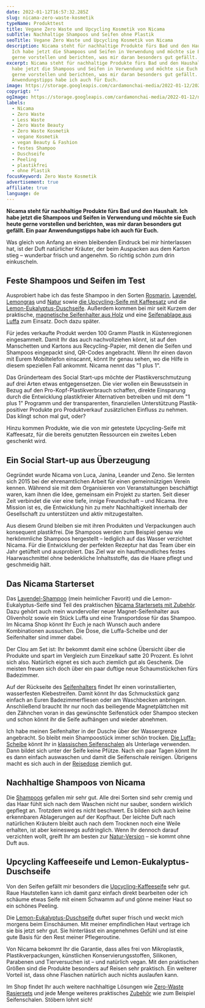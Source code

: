 ```yaml
---
date: 2022-01-12T16:57:32.285Z
slug: nicama-zero-waste-kosmetik
typeName: Produkttest
title: Vegane Zero Waste und Upcycling Kosmetik von Nicama
subTitle: Nachhaltige Shampoos und Seifen ohne Plastik
seoTitle: Vegane Zero Waste und Upcycling Kosmetik von Nicama
description: Nicama steht für nachhaltige Produkte fürs Bad und den Haushalt.
  Ich habe jetzt die Shampoos und Seifen in Verwendung und möchte sie Euch heute
  gerne vorstellen und berichten, was mir daran besonders gut gefällt.
excerpt: Nicama steht für nachhaltige Produkte fürs Bad und den Haushalt. Ich
  habe jetzt die Shampoos und Seifen in Verwendung und möchte sie Euch heute
  gerne vorstellen und berichten, was mir daran besonders gut gefällt. Ein paar
  Anwendungstipps habe ich auch für Euch.
image: https://storage.googleapis.com/cardamonchai-media/2022-01-12/2022-01-12-nicama-011-jpg-imagine-e8f8f8_b2a691_1024_768/640.webp
copyrigt: ""
ogImage: https://storage.googleapis.com/cardamonchai-media/2022-01-12/nicama-zero-waste-kosmetik-png-imagine-e8f8f8_b59e7e_1200_628/640.webp
labels:
  - Nicama
  - Zero Waste
  - Less Waste
  - Zero Waste Beauty
  - Zero Waste Kosmetik
  - vegane Kosmetik
  - vegan Beauty & Fashion
  - festes Shampoo
  - Duschseife
  - Peeling
  - plastikfrei
  - ohne Plastik
focusKeyword: Zero Waste Kosmetik
advertisement: true
affiliate: true
language: de
---
```

**Nicama steht für nachhaltige Produkte fürs Bad und den Haushalt. Ich habe jetzt die Shampoos und Seifen in Verwendung und möchte sie Euch heute gerne vorstellen und berichten, was mir daran besonders gut gefällt. Ein paar Anwendungstipps habe ich auch für Euch.**

Was gleich von Anfang an einen bleibenden Eindruck bei mir hinterlassen hat, ist der Duft natürlicher Kräuter, der beim Auspacken aus dem Karton stieg – wunderbar frisch und angenehm. So richtig schön zum drin einkuscheln.

## Feste Shampoos und Seifen im Test

Ausprobiert habe ich das feste Shampoo in den Sorten [Rosmarin](https://tidd.ly/3rgEUQN), [Lavendel](https://tidd.ly/33pXPjF), [Lemongras](LINK) und [Natur](https://tidd.ly/3nkw8QC) sowie [die Upcycling-Seife mit Kaffeesatz](https://tidd.ly/335vC1X) und die [Lemon-Eukalyptus-Duschseife](https://tidd.ly/3I1XZN0). Außerdem kommen bei mir seit Kurzem der praktische, [magnetische Seifenhalter aus Holz](https://tidd.ly/3K7m2ME) und eine [Seifenablage aus Luffa](https://tidd.ly/33sIL4I) zum Einsatz. Doch dazu später.

Für jedes verkaufte Produkt werden 100 Gramm Plastik in Küstenregionen eingesammelt. Damit Ihr das auch nachvollziehen könnt, ist auf den Manschetten und Kartons aus Recycling-Papier, mit denen die Seifen und Shampoos eingepackt sind, QR-Codes angebracht. Wenn Ihr einen davon mit Eurem Mobiltelefon einscannt, könnt Ihr genau sehen, wo die Hilfe in diesem speziellen Fall ankommt. Nicama nennt das "1 plus 1".

Das Gründerteam des Social Start-ups möchte der Plastikverschmutzung auf drei Arten etwas entgegensetzen. Die vier wollen ein Bewusstsein in Bezug auf den Pro-Kopf-Plastikverbrauch schaffen, direkte Einsparung durch die Entwicklung plastikfreier Alternativen betreiben und mit dem "1 plus 1" Programm und der transparenten, finanziellen Unterstützung Plastik-positiver Produkte pro Produktverkauf zusätzlichen Einfluss zu nehmen. Das klingt schon mal gut, oder?

Hinzu kommen Produkte, wie die von mir getestete Upcycling-Seife mit Kaffeesatz, für die bereits genutzten Ressourcen ein zweites Leben geschenkt wird.

## Ein Social Start-up aus Überzeugung

Gegründet wurde Nicama von Luca, Janina, Leander und Zeno. Sie lernten sich 2015 bei der ehrenamtlichen Arbeit für einen gemeinnützigen Verein kennen. Während sie mit dem Organisieren von Veranstaltungen beschäftigt waren, kam ihnen die Idee, gemeinsam ein Projekt zu starten. Seit dieser Zeit verbindet die vier eine tiefe, innige Freundschaft – und Nicama. Ihre Mission ist es, die Entwicklung hin zu mehr Nachhaltigkeit innerhalb der Gesellschaft zu unterstützen und aktiv mitzugestalten.

Aus diesem Grund bleiben sie mit ihren Produkten und Verpackungen auch konsequent plastikfrei. Die Shampoos werden zum Beispiel genau wie herkömmliche Shampoos hergestellt – lediglich auf das Wasser verzichtet Nicama. Für die Entwicklung der perfekten Rezeptur hat das Team über ein Jahr getüftelt und ausprobiert. Das Ziel war ein hautfreundliches festes Haarwaschmittel ohne bedenkliche Inhaltsstoffe, das die Haare pflegt und geschmeidig hält.

## Das Nicama Starterset

Das [Lavendel-Shampoo](https://tidd.ly/33pXPjF) (mein heimlicher Favorit) und die Lemon-Eukalyptus-Seife sind Teil des praktischen [Nicama Startersets mit Zubehör](https://tidd.ly/3K1eTxr). Dazu gehört auch mein wundervoller neuer Magnet-Seifenhalter aus Olivenholz sowie ein Stück Luffa und eine Transportdose für das Shampoo. Im Nicama Shop könnt Ihr Euch je nach Wunsch auch andere Kombinationen aussuchen. Die Dose, die Luffa-Scheibe und der Seifenhalter sind immer dabei.

Der Clou am Set ist: Ihr bekommt damit eine schöne Übersicht über die Produkte und spart im Vergleich zum Einzelkauf satte 20 Prozent. Es lohnt sich also. Natürlich eignet es sich auch ziemlich gut als Geschenk. Die meisten freuen sich doch über ein paar duftige neue Schaumstückchen fürs Badezimmer.

<Gallery name="nicama-zero-waste-kosmetik-1" />

Auf der Rückseite des [Seifenhalters](https://tidd.ly/3K7m2ME) findet Ihr einen vorinstallierten, wasserfesten Klebestreifen. Damit könnt Ihr das Schmuckstück ganz einfach an Euren Badezimmerfliesen oder am Waschbecken anbringen. Anschließend braucht Ihr nur noch das beiliegende Magnetplättchen mit den Zähnchen voran in das gewünschte Seifenstück oder Shampoo stecken und schon könnt ihr die Seife aufhängen und wieder abnehmen.

Ich habe meinen Seifenhalter in der Dusche über der Wassergrenze angebracht. So bleibt mein Shampoostück immer schön trocken. [Die Luffa-Scheibe](https://tidd.ly/33sIL4I) könnt Ihr in [klassischen Seifenschalen](https://tidd.ly/3rbH9EX) als Unterlage verwenden. Dann bildet sich unter der Seife keine Pfütze. Nach ein paar Tagen könnt Ihr es dann einfach auswaschen und damit die Seifenschale reinigen. Übrigens macht es sich auch in der [Reisedose](https://tidd.ly/3r9FfV7) ziemlich gut.

## Nachhaltige Shampoos von Nicama

Die [Shampoos](https://tidd.ly/3Fqj16q) gefallen mir sehr gut. Alle drei Sorten sind sehr cremig und das Haar fühlt sich nach dem Waschen nicht nur sauber, sondern wirklich gepflegt an. Trotzdem wird es nicht beschwert. Es bilden sich auch keine erkennbaren Ablagerungen auf der Kopfhaut. Der leichte Duft nach natürlichen Kräutern bleibt auch nach dem Trocknen noch eine Weile erhalten, ist aber keineswegs aufdringlich. Wenn Ihr dennoch darauf verzichten wollt, greift Ihr am besten zur [Natur-Version](https://tidd.ly/3nkw8QC) – sie kommt ohne Duft aus.

## Upcycling Kaffeeseife und Lemon-Eukalyptus-Duschseife

Von den Seifen gefällt mir besonders die [Upcycling-Kaffeeseife](https://tidd.ly/335vC1X) sehr gut. Raue Hautstellen kann ich damit ganz einfach direkt bearbeiten oder ich schäume etwas Seife mit einem Schwamm auf und gönne meiner Haut so ein schönes Peeling.

Die [Lemon-Eukalyptus-Duschseife](https://tidd.ly/3I1XZN0) duftet super frisch und weckt mich morgens beim Einschäumen. Mit meiner empfindlichen Haut vertrage ich sie bis jetzt sehr gut. Sie hinterlässt ein angenehmes Gefühl und ist eine gute Basis für den Rest meiner Pflegeroutine.

Von Nicama bekommt Ihr die Garantie, dass alles frei von Mikroplastik, Plastikverpackungen, künstlichen Konservierungsstoffen, Silikonen, Parabenen und Tierversuchen ist – und natürlich vegan. Mit den praktischen Größen sind die Produkte besonders auf Reisen sehr praktisch. Ein weiterer Vorteil ist, dass ohne Flaschen natürlich auch nichts auslaufen kann.

Im Shop findet Ihr auch weitere nachhaltige Lösungen wie [Zero-Waste Rasiersets](https://tidd.ly/3I2fhcT) und jede Menge weiteres praktisches [Zubehör](https://tidd.ly/3FjVvI7) wie zum Beispiel Seifenschalen. Stöbern lohnt sich!

<Gallery name="nicama-zero-waste-kosmetik-1" />